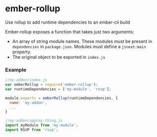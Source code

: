 # ember-rollup
Use rollup to add runtime dependencies to an ember-cli build

Ember-rollup exposes a function that takes just two arguments:

* An array of string module names. These modules must be present in `dependencies` in `package.json`. Modules must define a `jsnext:main` property.
* The original object to be exported in `index.js`

### Example

```JavaScript
//my-addon/index.js
var emberRollup = require('ember-rollup');
var runtimeDependencies = ['my-module', 'rsvp'];

module.exports = emberRollup(runtimeDependencies, {
  name: 'my-addon',
  ...
}
```

```JavaScript
//my-addon/app/my-thing.js
import myModule from 'my-module';
import RSVP from 'rsvp';
```
